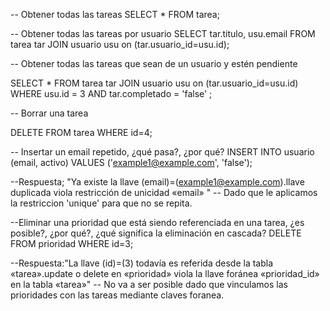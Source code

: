 -- Obtener todas las tareas
SELECT * FROM tarea;

-- Obtener todas las tareas por usuario
SELECT tar.titulo, usu.email
FROM tarea tar 
JOIN usuario usu on (tar.usuario_id=usu.id);

-- Obtener todas las tareas que sean de un usuario y estén pendiente

SELECT *
FROM tarea tar 
JOIN usuario usu on (tar.usuario_id=usu.id)
WHERE usu.id = 3 AND tar.completado = 'false' ;

-- Borrar una tarea

DELETE FROM tarea WHERE id=4;

-- Insertar un email repetido, ¿qué pasa?, ¿por qué?
INSERT INTO usuario (email, activo) VALUES
('example1@example.com', 'false');

--Respuesta; "Ya existe la llave (email)=(example1@example.com).llave duplicada viola restricción de unicidad «email» "
-- Dado que le aplicamos la restriccion 'unique' para que no se repita.

--Eliminar una prioridad que está siendo referenciada en una tarea, ¿es posible?, ¿por qué?, ¿qué significa la eliminación en cascada?
DELETE FROM prioridad WHERE id=3;

--Respuesta:"La llave (id)=(3) todavía es referida desde la tabla «tarea».update o delete en «prioridad» viola la llave foránea «prioridad_id» en la tabla «tarea»"
-- No va a ser posible dado que vinculamos las prioridades con las tareas mediante claves foranea. 
